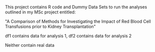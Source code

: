 This project contains R code and Dummy Data Sets to run the analyses outlined in my MSc project entitled:

"A Comparison of Methods for Investigating the Impact of Red Blood Cell Transfusions prior to Kidney Transplantation"

df1 contains data for analysis 1,
df2 contains data for analysis 2 

Neither contain real data
